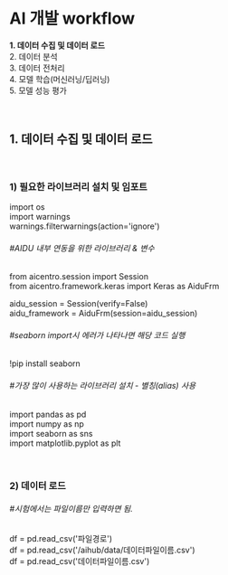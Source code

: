 # AI 개발 workflow
__1. 데이터 수집 및 데이터 로드__   
2. 데이터 분석   
3. 데이터 전처리   
4. 모델 학습(머신러닝/딥러닝)   
5. 모델 성능 평가   

<br/>

## 1. 데이터 수집 및 데이터 로드

<br/>

### 1) 필요한 라이브러리 설치 및 임포트

import os   
import warnings   
warnings.filterwarnings(action='ignore')   

###### #AIDU 내부 연동을 위한 라이브러리 & 변수
from aicentro.session import Session   
from aicentro.framework.keras import Keras as AiduFrm   

aidu_session = Session(verify=False)   
aidu_framework = AiduFrm(session=aidu_session)   

###### #seaborn import시 에러가 나타나면 해당 코드 실행
!pip install seaborn   

###### #가장 많이 사용하는 라이브러리 설치 - 별칭(alias) 사용
import pandas as pd   
import numpy as np   
import seaborn as sns   
import matplotlib.pyplot as plt   

<br/>

### 2) 데이터 로드

###### #시험에서는 파일이름만 입력하면 됨.
df = pd.read_csv('파일경로')   
df = pd.read_csv('/aihub/data/데이터파일이름.csv')   
df = pd.read_csv('데이터파일이름.csv')
